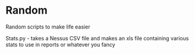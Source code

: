 # Random
Random scripts to make life easier

Stats.py - takes a Nessus CSV file and makes an xls file containing various stats to use in reports or whatever you fancy
